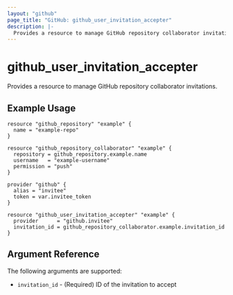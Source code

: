 ```yaml
---
layout: "github"
page_title: "GitHub: github_user_invitation_accepter"
description: |-
  Provides a resource to manage GitHub repository collaborator invitations.
---
```


# github_user_invitation_accepter

Provides a resource to manage GitHub repository collaborator invitations.

## Example Usage

```hcl
resource "github_repository" "example" {
  name = "example-repo"
}

resource "github_repository_collaborator" "example" {
  repository = github_repository.example.name
  username   = "example-username"
  permission = "push"
}

provider "github" {
  alias = "invitee"
  token = var.invitee_token
}

resource "github_user_invitation_accepter" "example" {
  provider      = "github.invitee"
  invitation_id = github_repository_collaborator.example.invitation_id
} 
```

## Argument Reference

The following arguments are supported:

* `invitation_id` - (Required) ID of the invitation to accept
